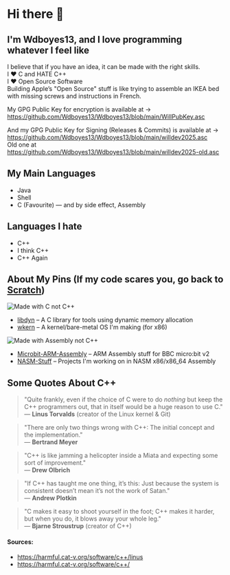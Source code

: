 # Hi there 👋

## I'm Wdboyes13, and I love programming whatever I feel like  
  
I believe that if you have an idea, it can be made with the right skills.  
I ❤️ C and HATE C++  
I ❤️ Open Source Software  
Building Apple’s "Open Source" stuff is like trying to assemble an IKEA bed with missing screws and instructions in French.  
  
My GPG Public Key for encryption is available at →  
https://github.com/Wdboyes13/Wdboyes13/blob/main/WillPubKey.asc  
  
And my GPG Public Key for Signing (Releases & Commits) is available at →  
https://github.com/Wdboyes13/Wdboyes13/blob/main/willdev2025.asc  
Old one at https://github.com/Wdboyes13/Wdboyes13/blob/main/willdev2025-old.asc  
  
## My Main Languages  
- Java
- Shell  
- C (Favourite) — and by side effect, Assembly
## Languages I hate  
- C++  
- I think C++  
- C++ Again  

## About My Pins (If my code scares you, go back to [Scratch](https://scratch.mit.edu))  

![Made with C not C++](https://img.shields.io/badge/Made_with_C_NOT_C++-8A2BE2)  
- [libdyn](https://github.com/Wdboyes13/libdyn) – A C library for tools using dynamic memory allocation  
- [wkern](https://github.com/Wdboyes13/wkern) – A kernel/bare-metal OS I'm making (for x86)  

![Made with Assembly not C++](https://img.shields.io/badge/Made_with_Assembly_NOT_C++-8A2BE2)  
- [Microbit-ARM-Assembly](https://github.com/Wdboyes13/MicroBit-ARM-Assembly) – ARM Assembly stuff for BBC micro:bit v2  
- [NASM-Stuff](https://github.com/Wdboyes13/NASM-Stuff) – Projects I'm working on in NASM x86/x86_64 Assembly  

## Some Quotes About C++

> "Quite frankly, even if the choice of C were to do *nothing* but keep the C++ programmers out, that in itself would be a huge reason to use C."  
> — **Linus Torvalds** (creator of the Linux kernel & Git)  

> "There are only two things wrong with C++: The initial concept and the implementation."  
> — **Bertrand Meyer**

> "C++ is like jamming a helicopter inside a Miata and expecting some sort of improvement."  
> — **Drew Olbrich**

> "If C++ has taught me one thing, it’s this: Just because the system is consistent doesn’t mean it’s not the work of Satan."  
> — **Andrew Plotkin**

> "C makes it easy to shoot yourself in the foot; C++ makes it harder, but when you do, it blows away your whole leg."  
> — **Bjarne Stroustrup** (creator of C++)

#### Sources:
- https://harmful.cat-v.org/software/c++/linus  
- https://harmful.cat-v.org/software/c++/
